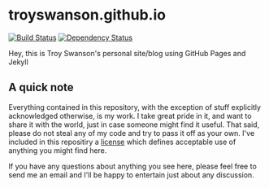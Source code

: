 # troyswanson.github.io

[![Build Status](https://travis-ci.org/troyswanson/troyswanson.github.io.png?branch=master)](https://travis-ci.org/troyswanson/troyswanson.github.io)
[![Dependency Status](https://gemnasium.com/troyswanson/troyswanson.github.io.png)](https://gemnasium.com/troyswanson/troyswanson.github.io)

Hey, this is Troy Swanson's personal site/blog using GitHub Pages and Jekyll

## A quick note

Everything contained in this repository, with the exception of stuff explicitly acknowledged otherwise, is my work. I take great pride in it, and want to share it with the world, just in case someone might find it useful. That said, please do not steal any of my code and try to pass it off as your own. I've included in this repositiry a [license](https://github.com/troyswanson/troyswanson.github.io/blob/master/LICENSE.md) which defines acceptable use of anything you might find here.

If you have any questions about anything you see here, please feel free to send me an email and I'll be happy to entertain just about any discussion.
